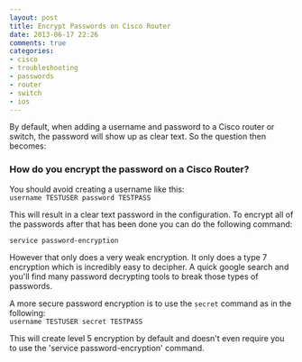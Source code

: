 ```yaml
---
layout: post
title: Encrypt Passwords on Cisco Router
date: 2013-06-17 22:26
comments: true
categories:
- cisco
- troubleshooting
- passwords
- router
- switch
- ios
---
```

By default, when adding a username and password to a Cisco router or switch, the password will show up as clear text. So the question then becomes:
### How do you encrypt the password on a Cisco Router?
You should avoid creating a username like this:<br>
`username TESTUSER password TESTPASS`

This will result in a clear text password in the configuration. To encrypt all of the passwords after that has been done you can do the following command:

`service password-encryption`

However that only does a very weak encryption. It only does a type 7 encryption which is incredibly easy to decipher. A quick google search and you'll find many password decrypting tools to break those types of passwords.

A more secure password encryption is to use the `secret` command as in the following:<br>
`username TESTUSER secret TESTPASS`

This will create level 5 encryption by default and doesn't even require you to use the 'service password-encryption' command.


